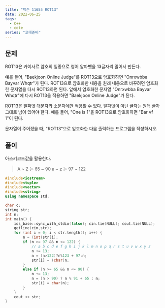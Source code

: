```yaml
---
title: "백준 11655 ROT13"
date: 2022-06-25
tags:
  - C++
  - cote
series: "코테준비"
---
```


## 문제

ROT13은 카이사르 암호의 일종으로 영어 알파벳을 13글자씩 밀어서 만든다.
<br/>

예를 들어, "Baekjoon Online Judge"를 ROT13으로 암호화하면 "Onrxwbba Bayvar Whqtr"가 된다. ROT13으로 암호화한 내용을 원래 내용으로 바꾸려면 암호화한 문자열을 다시 ROT13하면 된다. 앞에서 암호화한 문자열 "Onrxwbba Bayvar Whqtr"에 다시 ROT13을 적용하면 "Baekjoon Online Judge"가 된다.
<br/>

ROT13은 알파벳 대문자와 소문자에만 적용할 수 있다. 알파벳이 아닌 글자는 원래 글자 그대로 남아 있어야 한다. 예를 들어, "One is 1"을 ROT13으로 암호화하면 "Bar vf 1"이 된다.
<br/>

문자열이 주어졌을 때, "ROT13"으로 암호화한 다음 출력하는 프로그램을 작성하시오.
<br/>

## 풀이

아스키코드값을 활용한다.

> A ~ Z 는 65 ~ 90
> a ~ z 는 97 ~ 122

```c++
#include<iostream>
#include<tuple>
#include<vector>
#include<string>
using namespace std;

char c;
string str;
int n;
int main() {
	ios_base::sync_with_stdio(false); cin.tie(NULL); cout.tie(NULL);
	getline(cin,str);
	for (int i = 0; i < str.length(); i++) {
		n = (int)str[i];
		if (n >= 97 && n <= 122) {
			// a b c d e f g h i j k l m n o p q r s t u v w x y z
			n += 13;
			n = (n>122)?n%123 + 97:n;
			str[i] = (char)n;
		}
		else if (n >= 65 && n <= 90) {
			n += 13;
			n = (n > 90) ? n % 91 + 65 : n;
			str[i] = char(n);
		}
	}
	cout << str;
}
```
